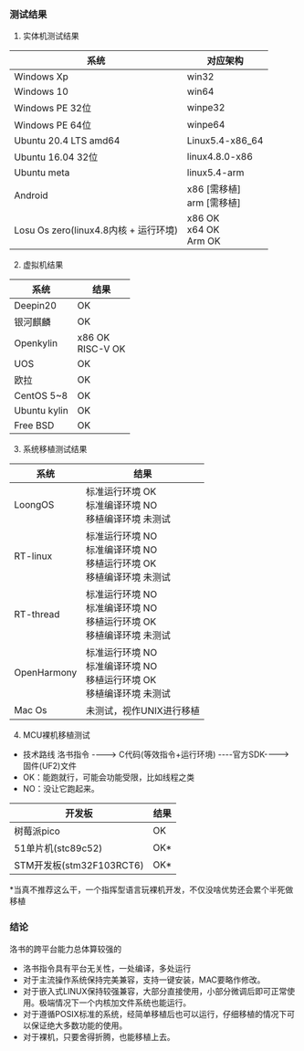 ### 测试结果
1. 实体机测试结果

| 系统          | 对应架构    |
|-------------|---------|
| Windows Xp  | win32   |
| Windows 10  | win64   |
| Windows PE 32位 | winpe32 |
| Windows PE 64位 | winpe64 |
| Ubuntu 20.4 LTS amd64 | Linux5.4-x86_64 |
| Ubuntu 16.04 32位| linux4.8.0-x86|
| Ubuntu meta |linux5.4-arm|
| Android  | x86 [需移植]<br>arm [需移植] |
|Losu Os zero(linux4.8内核 + 运行环境)|x86 OK<br>x64 OK<br>Arm OK|
2. 虚拟机结果

| 系统       | 结果                     |
|----------|------------------------|
| Deepin20 | OK                     |
| 银河麒麟     | OK                     |
| Openkylin     | x86 OK<br>RISC-V OK    |
| UOS      | OK                     |
| 欧拉       | OK                     |
| CentOS 5~8  | OK               |
| Ubuntu kylin     | OK      |
|Free BSD|OK|
3. 系统移植测试结果

| 系统        | 结果                     |
|-----------|------------------------|
| LoongOS   | 标准运行环境 OK<br>标准编译环境 NO<br>移植编译环境 未测试 |    
| RT-linux | 标准运行环境 NO <br>标准编译环境 NO<br>移植运行环境 OK<br>移植编译环境 未测试|
| RT-thread | 标准运行环境 NO <br>标准编译环境 NO<br>移植运行环境 OK<br>移植编译环境 未测试|           
|    OpenHarmony    |  标准运行环境 NO <br>标准编译环境 NO<br>移植运行环境 OK<br> 移植编译环境 未测试  |
|    Mac Os  | 未测试，视作UNIX进行移植    |
4. MCU裸机移植测试
- 技术路线 洛书指令 ----> C代码(等效指令+运行环境) ----官方SDK----> 固件(UF2)文件
- OK：能跑就行，可能会功能受限，比如线程之类
- NO：没让它跑起来。

| 开发板 | 结果 |
|-----|----|
|   树莓派pico  | OK |
|   51单片机(stc89c52)  |  OK*  |
|  STM开发板(stm32F103RCT6)   |  OK*  |

*当真不推荐这么干，一个指挥型语言玩裸机开发，不仅没啥优势还会累个半死做移植

### 结论
洛书的跨平台能力总体算较强的
- 洛书指令具有平台无关性，一处编译，多处运行
- 对于主流操作系统保持完美兼容，支持一键安装，MAC要略作修改。
- 对于嵌入式LINUX保持较强兼容，大部分直接使用，小部分微调后即可正常使用。极端情况下一个内核加文件系统也能运行。
- 对于遵循POSIX标准的系统，经简单移植后也可以运行，仔细移植的情况下可以保证绝大多数功能的使用。
- 对于裸机，只要舍得折腾，也能移植上去。